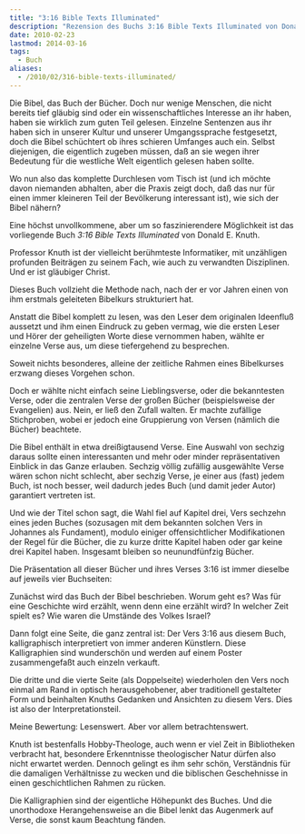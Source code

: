 ```yaml
---
title: "3:16 Bible Texts Illuminated"
description: "Rezension des Buchs 3:16 Bible Texts Illuminated von Donald Knuth."
date: 2010-02-23
lastmod: 2014-03-16
tags:
  - Buch
aliases:
  - /2010/02/316-bible-texts-illuminated/
---
```

Die Bibel, das Buch der Bücher. Doch nur wenige Menschen, die nicht bereits tief gläubig sind oder ein wissenschaftliches Interesse an ihr haben, haben sie wirklich zum guten Teil gelesen. Einzelne Sentenzen aus ihr haben sich in unserer Kultur und unserer Umgangssprache festgesetzt, doch die Bibel schüchtert ob ihres schieren Umfanges auch ein. Selbst diejenigen, die eigentlich zugeben müssen, daß an sie wegen ihrer Bedeutung für die westliche Welt eigentlich gelesen haben sollte.

Wo nun also das komplette Durchlesen vom Tisch ist (und ich möchte davon niemanden abhalten, aber die Praxis zeigt doch, daß das nur für einen immer kleineren Teil der Bevölkerung interessant ist), wie sich der Bibel nähern?

Eine höchst unvollkommene, aber um so faszinierendere Möglichkeit ist das vorliegende Buch *3:16 Bible Texts Illuminated* von Donald E. Knuth.

Professor Knuth ist der vielleicht berühmteste Informatiker, mit unzähligen profunden Beiträgen zu seinem Fach, wie auch zu verwandten Disziplinen. Und er ist gläubiger Christ.

Dieses Buch vollzieht die Methode nach, nach der er vor Jahren einen von ihm erstmals geleiteten Bibelkurs strukturiert hat.

Anstatt die Bibel komplett zu lesen, was den Leser dem originalen Ideenfluß aussetzt und ihm einen Eindruck zu geben vermag, wie die ersten Leser und Hörer der geheiligten Worte diese vernommen haben, wählte er einzelne Verse aus, um diese tiefergehend zu besprechen.

Soweit nichts besonderes, alleine der zeitliche Rahmen eines Bibelkurses erzwang dieses Vorgehen schon.

Doch er wählte nicht einfach seine Lieblingsverse, oder die bekanntesten Verse, oder die zentralen Verse der großen Bücher (beispielsweise der Evangelien) aus. Nein, er ließ den Zufall walten. Er machte zufällige Stichproben, wobei er jedoch eine Gruppierung von Versen (nämlich die Bücher) beachtete.

Die Bibel enthält in etwa dreißigtausend Verse. Eine Auswahl von sechzig daraus sollte einen interessanten und mehr oder minder repräsentativen Einblick in das Ganze erlauben. Sechzig völlig zufällig ausgewählte Verse wären schon nicht schlecht, aber sechzig Verse, je einer aus (fast) jedem Buch, ist noch besser, weil dadurch jedes Buch (und damit jeder Autor) garantiert vertreten ist.

Und wie der Titel schon sagt, die Wahl fiel auf Kapitel drei, Vers sechzehn eines jeden Buches (sozusagen mit dem bekannten solchen Vers in Johannes als Fundament), modulo einiger offensichtlicher Modifikationen der Regel für die Bücher, die zu kurze dritte Kapitel haben oder gar keine drei Kapitel haben. Insgesamt bleiben so neunundfünfzig Bücher.

Die Präsentation all dieser Bücher und ihres Verses 3:16 ist immer dieselbe auf jeweils vier Buchseiten:

Zunächst wird das Buch der Bibel beschrieben. Worum geht es? Was für eine Geschichte wird erzählt, wenn denn eine erzählt wird? In welcher Zeit spielt es? Wie waren die Umstände des Volkes Israel?

Dann folgt eine Seite, die ganz zentral ist: Der Vers 3:16 aus diesem Buch, kalligraphisch interpretiert von immer anderen Künstlern. Diese Kalligraphien sind wunderschön und werden auf einem Poster zusammengefaßt auch einzeln verkauft.

Die dritte und die vierte Seite (als Doppelseite) wiederholen den Vers noch einmal am Rand in optisch herausgehobener, aber traditionell gestalteter Form und beinhalten Knuths Gedanken und Ansichten zu diesem Vers. Dies ist also der Interpretationsteil.

Meine Bewertung: Lesenswert. Aber vor allem betrachtenswert.

Knuth ist bestenfalls Hobby-Theologe, auch wenn er viel Zeit in Bibliotheken verbracht hat, besondere Erkenntnisse theologischer Natur dürfen also nicht erwartet werden. Dennoch gelingt es ihm sehr schön, Verständnis für die damaligen Verhältnisse zu wecken und die biblischen Geschehnisse in einen geschichtlichen Rahmen zu rücken.

Die Kalligraphien sind der eigentliche Höhepunkt des Buches. Und die unorthodoxe Herangehensweise an die Bibel lenkt das Augenmerk auf Verse, die sonst kaum Beachtung fänden.
